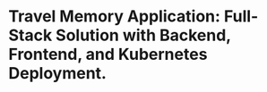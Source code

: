 # Travel Memory Application: Full-Stack Solution with Backend, Frontend, and Kubernetes Deployment.
